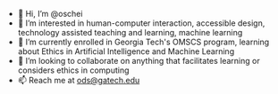 - 👋 Hi, I’m @oschei
- 👀 I’m interested in human-computer interaction, accessible design, technology assisted teaching and learning, machine learning
- 🌱 I’m currently enrolled in Georgia Tech's OMSCS program, learning about Ethics in Artificial Intelligence and Machine Learning
- 💞️ I’m looking to collaborate on anything that facilitates learning or considers ethics in computing
- 📫 Reach me at ods@gatech.edu
